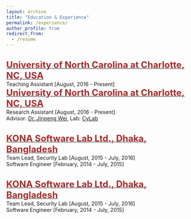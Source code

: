 ```yaml
---
layout: archive
title: "Education & Experience"
permalink: /experience/
author_profile: true
redirect_from:
  - /resume
---
```

<br/>
    <span style="color:black; font-size:15px"><b><a href="https://cci.uncc.edu/departments/software-and-information-systems-sis" target="_blank"><font color="brown" size="5">University of North Carolina at Charlotte, NC, USA</font></a></b></span><br/>
    Teaching Assistant [August, 2016 - Present]<br/>
	<span style="color:black; font-size:17px"><b><a href="https://cci.uncc.edu/departments/software-and-information-systems-sis" target="_blank"><font color="brown" size="5">University of North Carolina at Charlotte, NC, USA</font></a></b></span><br/>
    Research Assistant [August, 2016 - Present]<br/>
    Advisor: <a href="https://engineering.cmu.edu/directory/bios/al-shaer-ehab.html" target="_blank">Dr. Jinpeng Wei</a>, Lab: <a href="https://www.cylab.cmu.edu/index.html" target="_blank">CyLab</a> <br/>
<br/>
    
  <span style="color:black; font-size:15px"><b><a href="https://konasl.com/" target="_blank"><font color="brown" size="5">KONA Software Lab Ltd., Dhaka, Bangladesh</font></a></b></span><br/>
    Team Lead, Security Lab [August, 2015 - July, 2016]<br/>
    Software Engineer [February, 2014 - July, 2015]<br/>
<br/>
    
  <span style="color:black; font-size:15px"><b><a href="https://konasl.com/" target="_blank"><font color="brown" size="5">KONA Software Lab Ltd., Dhaka, Bangladesh</font></a></b></span><br/>
    Team Lead, Security Lab [August, 2015 - July, 2016]<br/>
    Software Engineer [February, 2014 - July, 2015]<br/>
<br/>
